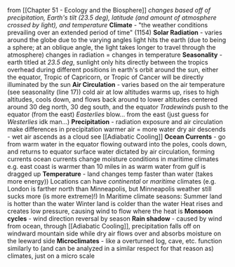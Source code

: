 from [[Chapter 51 - Ecology and the Biosphere]]
*changes based off of precipitation, Earth's tilt (23.5 deg), latitude (and amount of atmosphere crossed by light), and temperature*
**Climate** - "the weather conditions prevailing over an extended period of time" (1154)
**Solar Radiation** - varies around the globe due to the varying angles light hits the earth (due to being a sphere; at an oblique angle, the light takes longer to travel through the atmosphere)
	changes in radiation = changes in temperature
**Seasonality** - earth titled at *23.5 deg*, sunlight only hits directly between the tropics overhead
	during different positions in earth's orbit around the sun, either the equator, Tropic of Capricorn, or Tropic of Cancer will be directly illuminated by the sun
**Air Circulation** - varies based on the air temperature (see seasonality (line 17))
	cold air at low altitudes warms up, rises to high altitudes, cools down, and flows back around to lower altitudes centered around 30 deg north, 30 deg south, and the equator
	*Tradewinds* push to the equator (from the east)
	*Easterlies* blow... from the east (just guess for *Westerlies* idk man...)
**Precipitation** - radiation exposure and air circulation make differences in precipitation
	warmer air = more water
	dry air descends - wet air ascends as a cloud
	see [[Adiabatic Cooling]]
**Ocean Currents** - go from warm water in the equator flowing outward into the poles, cools down, and returns to equator
	surface water dictated by air circulation, forming currents
	ocean currents change moisture conditions in maritime climates
		e.g. east coast is warmer than 10 miles in as warm water from gulf is dragged up
**Temperature** - land changes temp faster than water (takes more energy))
Locations can have *continental* or *maritime* climates (e.g. London is farther north than Minneapolis, but Minneapolis weather still sucks more (is more extreme)!)
In Maritime climate seasons:
	Summer land is hotter than the water
	Winter land is colder than the water
		Heat rises and creates low pressure, causing wind to flow where the heat is
**Monsoon cycles** - wind direction reversal by season
**Rain shadow** - caused by wind from ocean, through [[Adiabatic Cooling]], precipitation falls off on windward mountain side while dry air flows over and absorbs moisture on the leeward side
**Microclimates** - like a overturned log, cave, etc. function similarly to (and can be analyzed in a similar respect for that reason as) climates, just on a micro scale